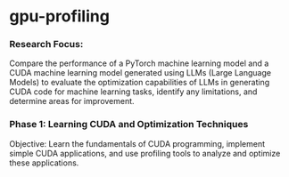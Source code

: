 # gpu-profiling

### Research Focus: 
Compare the performance of a PyTorch machine learning model and a CUDA machine learning model generated using LLMs (Large Language Models) to evaluate the optimization capabilities of LLMs in generating CUDA code for machine learning tasks, identify any limitations, and determine areas for improvement.

### Phase 1: Learning CUDA and Optimization Techniques
Objective: Learn the fundamentals of CUDA programming, implement simple CUDA applications, and use profiling tools to analyze and optimize these applications.

